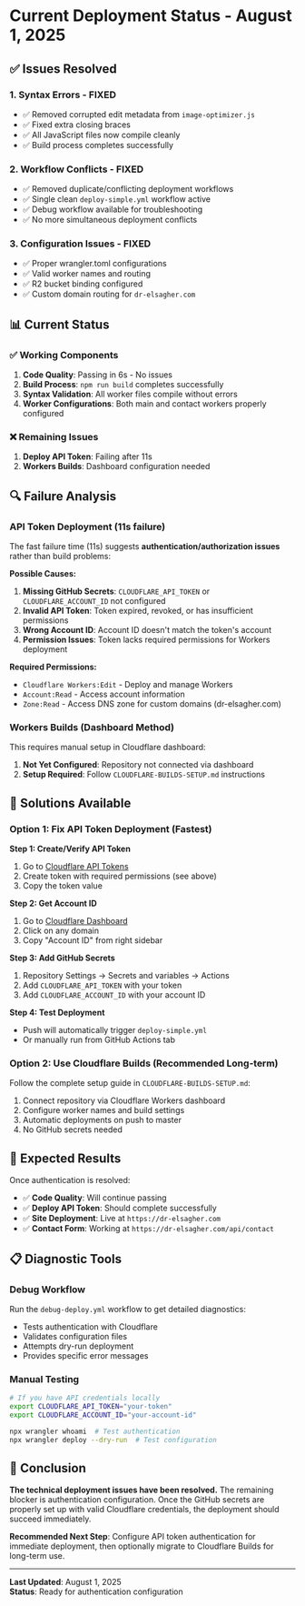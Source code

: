 # Current Deployment Status - August 1, 2025

## ✅ Issues Resolved

### 1. **Syntax Errors** - FIXED
- ✅ Removed corrupted edit metadata from `image-optimizer.js`
- ✅ Fixed extra closing braces
- ✅ All JavaScript files now compile cleanly
- ✅ Build process completes successfully

### 2. **Workflow Conflicts** - FIXED  
- ✅ Removed duplicate/conflicting deployment workflows
- ✅ Single clean `deploy-simple.yml` workflow active
- ✅ Debug workflow available for troubleshooting
- ✅ No more simultaneous deployment conflicts

### 3. **Configuration Issues** - FIXED
- ✅ Proper wrangler.toml configurations
- ✅ Valid worker names and routing
- ✅ R2 bucket binding configured
- ✅ Custom domain routing for `dr-elsagher.com`

## 📊 Current Status

### ✅ Working Components
1. **Code Quality**: Passing in 6s - No issues
2. **Build Process**: `npm run build` completes successfully  
3. **Syntax Validation**: All worker files compile without errors
4. **Worker Configurations**: Both main and contact workers properly configured

### ❌ Remaining Issues
1. **Deploy API Token**: Failing after 11s
2. **Workers Builds**: Dashboard configuration needed

## 🔍 Failure Analysis

### API Token Deployment (11s failure)
The fast failure time (11s) suggests **authentication/authorization issues** rather than build problems:

**Possible Causes:**
1. **Missing GitHub Secrets**: `CLOUDFLARE_API_TOKEN` or `CLOUDFLARE_ACCOUNT_ID` not configured
2. **Invalid API Token**: Token expired, revoked, or has insufficient permissions
3. **Wrong Account ID**: Account ID doesn't match the token's account
4. **Permission Issues**: Token lacks required permissions for Workers deployment

**Required Permissions:**
- `Cloudflare Workers:Edit` - Deploy and manage Workers
- `Account:Read` - Access account information
- `Zone:Read` - Access DNS zone for custom domains (dr-elsagher.com)

### Workers Builds (Dashboard Method)
This requires manual setup in Cloudflare dashboard:
1. **Not Yet Configured**: Repository not connected via dashboard
2. **Setup Required**: Follow `CLOUDFLARE-BUILDS-SETUP.md` instructions

## 🚀 Solutions Available

### Option 1: Fix API Token Deployment (Fastest)

**Step 1: Create/Verify API Token**
1. Go to [Cloudflare API Tokens](https://dash.cloudflare.com/profile/api-tokens)
2. Create token with required permissions (see above)
3. Copy the token value

**Step 2: Get Account ID**
1. Go to [Cloudflare Dashboard](https://dash.cloudflare.com/)
2. Click on any domain
3. Copy "Account ID" from right sidebar

**Step 3: Add GitHub Secrets**
1. Repository Settings → Secrets and variables → Actions
2. Add `CLOUDFLARE_API_TOKEN` with your token
3. Add `CLOUDFLARE_ACCOUNT_ID` with your account ID

**Step 4: Test Deployment**
- Push will automatically trigger `deploy-simple.yml`
- Or manually run from GitHub Actions tab

### Option 2: Use Cloudflare Builds (Recommended Long-term)

Follow the complete setup guide in `CLOUDFLARE-BUILDS-SETUP.md`:
1. Connect repository via Cloudflare Workers dashboard
2. Configure worker names and build settings
3. Automatic deployments on push to master
4. No GitHub secrets needed

## 🎯 Expected Results

Once authentication is resolved:
- ✅ **Code Quality**: Will continue passing
- ✅ **Deploy API Token**: Should complete successfully  
- ✅ **Site Deployment**: Live at `https://dr-elsagher.com`
- ✅ **Contact Form**: Working at `https://dr-elsagher.com/api/contact`

## 📋 Diagnostic Tools

### Debug Workflow
Run the `debug-deploy.yml` workflow to get detailed diagnostics:
- Tests authentication with Cloudflare
- Validates configuration files
- Attempts dry-run deployment
- Provides specific error messages

### Manual Testing
```bash  
# If you have API credentials locally
export CLOUDFLARE_API_TOKEN="your-token"
export CLOUDFLARE_ACCOUNT_ID="your-account-id"

npx wrangler whoami  # Test authentication
npx wrangler deploy --dry-run  # Test configuration
```

## 🏁 Conclusion

**The technical deployment issues have been resolved.** The remaining blocker is authentication configuration. Once the GitHub secrets are properly set up with valid Cloudflare credentials, the deployment should succeed immediately.

**Recommended Next Step**: Configure API token authentication for immediate deployment, then optionally migrate to Cloudflare Builds for long-term use.

---

**Last Updated**: August 1, 2025  
**Status**: Ready for authentication configuration